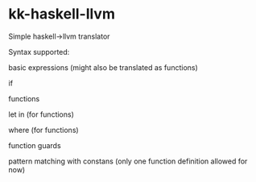 # kk-haskell-llvm

Simple haskell->llvm translator

Syntax supported:
  
  basic expressions (might also be translated as functions)
  
  if
  
  functions
  
  let in (for functions)
  
  where (for functions)
  
  function guards

  pattern matching with constans (only one function definition allowed for now)

